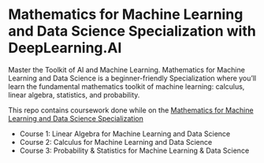 # Mathematics for Machine Learning and Data Science Specialization with DeepLearning.AI
Master the Toolkit of AI and Machine Learning. Mathematics for Machine Learning and Data Science is a beginner-friendly Specialization where you’ll learn the fundamental mathematics toolkit of machine learning: calculus, linear algebra, statistics, and probability.

This repo contains coursework done while on the [Mathematics for Machine Learning and Data Science Specialization](https://www.coursera.org/specializations/mathematics-for-machine-learning-and-data-science)
* Course 1: Linear Algebra for Machine Learning and Data Science
* Course 2: Calculus for Machine Learning and Data Science
* Course 3: Probability & Statistics for Machine Learning & Data Science